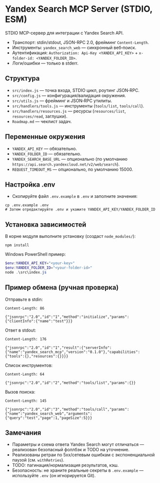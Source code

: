 # Yandex Search MCP Server (STDIO, ESM)

STDIO MCP-сервер для интеграции с Yandex Search API.

- Транспорт: stdin/stdout, JSON-RPC 2.0, фрейминг `Content-Length`.
- Инструменты: `yandex_search_web` — синхронный веб‑поиск.
- Аутентификация: `Authorization: Api-Key <YANDEX_API_KEY>` + `x-folder-id: <YANDEX_FOLDER_ID>`.
- Логи/ошибки — только в stderr.

## Структура
- `src/index.js` — точка входа, STDIO цикл, роутинг JSON‑RPC.
- `src/config.js` — конфигурация/валидация окружения.
- `src/utils.js` — фрейминг и JSON‑RPC утилиты.
- `src/handlers/tools.js` — инструменты (`tools/list`, `tools/call`).
- `src/handlers/resources.js` — ресурсы (`resources/list`, `resources/read`, заглушки).
- `Roadmap.md` — чеклист задач.

## Переменные окружения
- `YANDEX_API_KEY` — обязательно.
- `YANDEX_FOLDER_ID` — обязательно.
- `YANDEX_SEARCH_BASE_URL` — опционально (по умолчанию `https://api.search.yandexcloud.net/v2/web/search`).
- `REQUEST_TIMEOUT_MS` — опционально, по умолчанию 15000.

## Настройка .env
- Скопируйте файл `.env.example` в `.env` и заполните значения:
```
cp .env.example .env
# Затем отредактируйте .env и укажите YANDEX_API_KEY/YANDEX_FOLDER_ID
```

## Установка зависимостей
В корне модуля выполните установку (создаст `node_modules/`):
```
npm install
```

Windows PowerShell пример:
```powershell
$env:YANDEX_API_KEY="<your-key>"
$env:YANDEX_FOLDER_ID="<your-folder-id>"
node .\src\index.js
```

## Пример обмена (ручная проверка)
Отправьте в stdin:
```
Content-Length: 86

{"jsonrpc":"2.0","id":"1","method":"initialize","params":{"clientInfo":{"name":"test"}}}
```
Ответ в stdout:
```
Content-Length: 176

{"jsonrpc":"2.0","id":"1","result":{"serverInfo":{"name":"yandex_search_mcp","version":"0.1.0"},"capabilities":{"tools":{},"resources":{}}}}
```

Список инструментов:
```
Content-Length: 64

{"jsonrpc":"2.0","id":"2","method":"tools/list","params":{}}
```

Вызов поиска:
```
Content-Length: 145

{"jsonrpc":"2.0","id":"3","method":"tools/call","params":{"name":"yandex_search_web","arguments":{"query":"test","page":1,"pageSize":5}}}
```

## Замечания
- Параметры и схема ответа Yandex Search могут отличаться — реализован безопасный фоллбэк и TODO на уточнение.
- Реализованы ретраи по 5xx/сетевым ошибкам с экспоненциальной паузой (см. `withRetries`).
- TODO: пагинация/нормализация результатов, кэш.
- Безопасность: не храните реальные секреты в `.env.example` — используйте `.env` (он игнорируется Git). 
